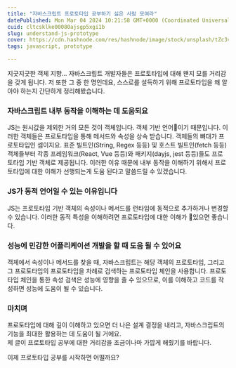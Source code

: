 ```yaml
---
title: "자바스크립트 프로토타입 공부하기 싫은 사람 모여라"
datePublished: Mon Mar 04 2024 10:21:58 GMT+0000 (Coordinated Universal Time)
cuid: cltcsklke00080ajsgp5xgi1b
slug: understand-js-prototype
cover: https://cdn.hashnode.com/res/hashnode/image/stock/unsplash/tZc3vjPCk-Q/upload/53858fbf531d3bec0ce32e15f24d435a.jpeg
tags: javascript, prototype

---
```


지긋지긋한 객체 지향... 자바스크립트 개발자들은 프로토타입에 대해 왠지 모를 거리감을 갖게 됩니다. 저 또한 그 중 한 명인데요, 스스로를 설득하기 위해 프로토타입을 왜 알아야 하는지 간단하게 정리해봤습니다.

### 자바스크립트 내부 동작을 이해하는 데 도움되요

JS는 원시값을 제외한 거의 모든 것이 객체입니다. 객체 기반 언어이기 때문입니다. 이러한 객체들은 프로토타입을 통해 메서드와 속성을 상속 받습니다. 객체들의 뼈대가 프로토타입인 셈이지요. 표준 빌트인(String, Regex 등등) 및 호스트 빌트인(fetch 등등) 객체들부터 각종 프레임워크(React, Vue 등등)와 패키지(dayjs, jest 등등)들도 프로토타입 기반 객체로 제공됩니다. 이러한 이유 때문에 내부 동작을 이해하기 위해서 프로토타입에 대한 이해가 선행되는게 도움 된다고 말씀드릴 수 있겠습니다.

### JS가 동적 언어일 수 있는 이유입니다

JS는 프로토타입 기반 객체의 속성이나 메서드를 런타임에 동적으로 추가하거나 변경할 수 있습니다. 이러한 동적 특성을 이해하려면 프로토타입에 대한 이해가 있으면 좋습니다.

### 성능에 민감한 어플리케이션 개발을 할 때 도움 될 수 있어요

객체에서 속성이나 메서드를 찾을 때, 자바스크립트는 해당 객체의 프로토타입, 그리고 그 프로토타입의 프로토타입을 차례로 검색하는 프로토타입 체인을 사용합니다. 프로토타입 체인을 통한 속성 검색은 성능에 영향을 줄 수 있으므로, 이를 이해하고 코드를 작성하면 성능에 도움이 될 수 있습니다.

### 마치며

프로토타입에 대해 깊이 이해하고 있으면 더 나은 설계 결정을 내리고, 자바스크립트의 기능을 최대한 활용하는 데 도움이 될 거에요.  
제 글이 프로토타입 공부에 대한 거리감을 조금이나마 가깝게 해줬기를 바랍니다.

이제 프로토타입 공부를 시작하면 어떨까요?